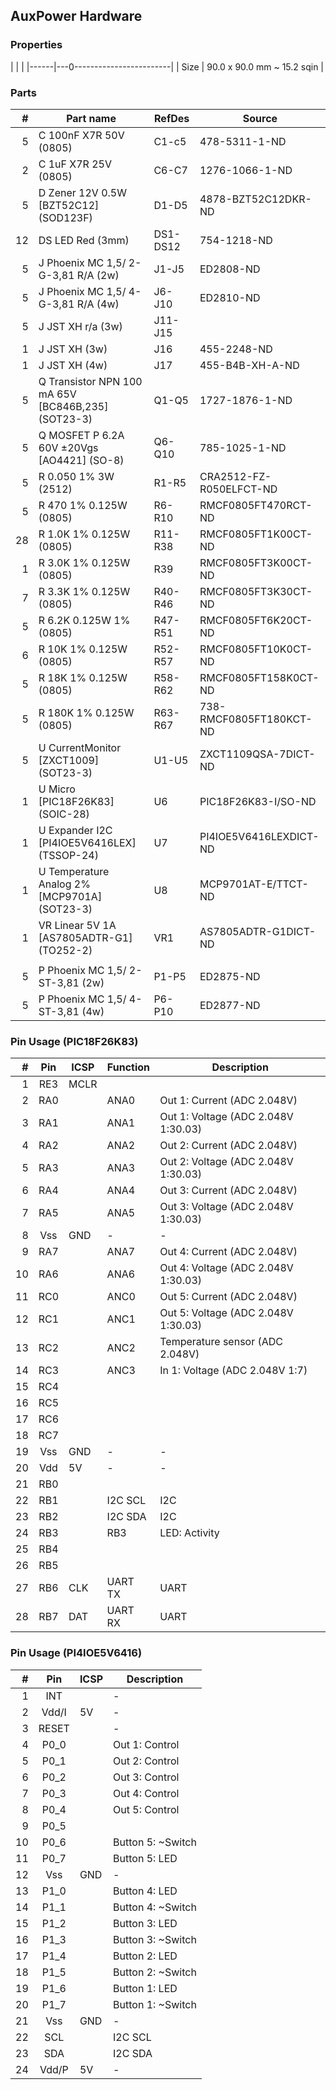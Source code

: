 ## AuxPower Hardware


### Properties

|      |                            |
|------|---0------------------------|
| Size | 90.0 x 90.0 mm ~ 15.2 sqin |


### Parts

|  # | Part name                                          | RefDes   | Source                                                      |
|---:|----------------------------------------------------|----------|-------------------------------------------------------------|
|  5 | C 100nF X7R 50V (0805)                             | C1-c5    | 478-5311-1-ND                                               |
|  2 | C 1uF X7R 25V (0805)                               | C6-C7    | 1276-1066-1-ND                                              |
|  5 | D Zener 12V 0.5W [BZT52C12] (SOD123F)              | D1-D5    | 4878-BZT52C12DKR-ND                                         |
| 12 | DS LED Red (3mm)                                   | DS1-DS12 | 754-1218-ND                                                 |
|  5 | J Phoenix MC 1,5/ 2-G-3,81 R/A (2w)                | J1-J5    | ED2808-ND                                                   |
|  5 | J Phoenix MC 1,5/ 4-G-3,81 R/A (4w)                | J6-J10   | ED2810-ND                                                   |
|  5 | J JST XH r/a (3w)                                  | J11-J15  |                                                             |
|  1 | J JST XH (3w)                                      | J16      | 455-2248-ND                                                 |
|  1 | J JST XH (4w)                                      | J17      | 455-B4B-XH-A-ND                                             |
|  5 | Q Transistor NPN 100 mA 65V [BC846B,235] (SOT23-3) | Q1-Q5    | 1727-1876-1-ND                                              |
|  5 | Q MOSFET P 6.2A 60V ±20Vgs [AO4421] (SO-8)         | Q6-Q10   | 785-1025-1-ND                                               |
|  5 | R 0.050 1% 3W (2512)                               | R1-R5    | CRA2512-FZ-R050ELFCT-ND                                     |
|  5 | R 470 1% 0.125W (0805)                             | R6-R10   | RMCF0805FT470RCT-ND                                         |
| 28 | R 1.0K 1% 0.125W (0805)                            | R11-R38  | RMCF0805FT1K00CT-ND                                         |
|  1 | R 3.0K 1% 0.125W (0805)                            | R39      | RMCF0805FT3K00CT-ND                                         |
|  7 | R 3.3K 1% 0.125W (0805)                            | R40-R46  | RMCF0805FT3K30CT-ND                                         |
|  5 | R 6.2K 0.125W 1% (0805)                            | R47-R51  | RMCF0805FT6K20CT-ND                                         |
|  6 | R 10K 1% 0.125W (0805)                             | R52-R57  | RMCF0805FT10K0CT-ND                                         |
|  5 | R 18K 1% 0.125W (0805)                             | R58-R62  | RMCF0805FT158K0CT-ND                                        |
|  5 | R 180K 1% 0.125W (0805)                            | R63-R67  | 738-RMCF0805FT180KCT-ND                                     |
|  5 | U CurrentMonitor [ZXCT1009] (SOT23-3)              | U1-U5    | ZXCT1109QSA-7DICT-ND                                        |
|  1 | U Micro [PIC18F26K83] (SOIC-28)                    | U6       | PIC18F26K83-I/SO-ND                                         |
|  1 | U Expander I2C [PI4IOE5V6416LEX] (TSSOP-24)        | U7       | PI4IOE5V6416LEXDICT-ND                                      |
|  1 | U Temperature Analog 2% [MCP9701A] (SOT23-3)       | U8       | MCP9701AT-E/TTCT-ND                                         |
|  1 | VR Linear 5V 1A [AS7805ADTR-G1] (TO252-2)          | VR1      | AS7805ADTR-G1DICT-ND                                        |
|    |                                                    |          |                                                             |
|  5 | P Phoenix MC 1,5/ 2-ST-3,81 (2w)                   | P1-P5    | ED2875-ND                                                   |
|  5 | P Phoenix MC 1,5/ 4-ST-3,81 (4w)                   | P6-P10   | ED2877-ND                                                   |


### Pin Usage (PIC18F26K83)

|  # | Pin | ICSP | Function | Description                         |
|---:|:---:|------|----------|-------------------------------------|
|  1 | RE3 | MCLR |          |                                     |
|  2 | RA0 |      | ANA0     | Out 1: Current (ADC 2.048V)         |
|  3 | RA1 |      | ANA1     | Out 1: Voltage (ADC 2.048V 1:30.03) |
|  4 | RA2 |      | ANA2     | Out 2: Current (ADC 2.048V)         |
|  5 | RA3 |      | ANA3     | Out 2: Voltage (ADC 2.048V 1:30.03) |
|  6 | RA4 |      | ANA4     | Out 3: Current (ADC 2.048V)         |
|  7 | RA5 |      | ANA5     | Out 3: Voltage (ADC 2.048V 1:30.03) |
|  8 | Vss | GND  | -        | -                                   |
|  9 | RA7 |      | ANA7     | Out 4: Current (ADC 2.048V)         |
| 10 | RA6 |      | ANA6     | Out 4: Voltage (ADC 2.048V 1:30.03) |
| 11 | RC0 |      | ANC0     | Out 5: Current (ADC 2.048V)         |
| 12 | RC1 |      | ANC1     | Out 5: Voltage (ADC 2.048V 1:30.03) |
| 13 | RC2 |      | ANC2     | Temperature sensor (ADC 2.048V)     |
| 14 | RC3 |      | ANC3     | In 1: Voltage  (ADC 2.048V 1:7)     |
| 15 | RC4 |      |          |                                     |
| 16 | RC5 |      |          |                                     |
| 17 | RC6 |      |          |                                     |
| 18 | RC7 |      |          |                                     |
| 19 | Vss | GND  | -        | -                                   |
| 20 | Vdd | 5V   | -        | -                                   |
| 21 | RB0 |      |          |                                     |
| 22 | RB1 |      | I2C SCL  | I2C                                 |
| 23 | RB2 |      | I2C SDA  | I2C                                 |
| 24 | RB3 |      | RB3      | LED: Activity                       |
| 25 | RB4 |      |          |                                     |
| 26 | RB5 |      |          |                                     |
| 27 | RB6 | CLK  | UART TX  | UART                                |
| 28 | RB7 | DAT  | UART RX  | UART                                |


### Pin Usage (PI4IOE5V6416)

|  # | Pin   | ICSP | Description        |
|---:|:-----:|------|--------------------|
|  1 | INT   |      | -                  |
|  2 | Vdd/I | 5V   | -                  |
|  3 | RESET |      | -                  |
|  4 | P0_0  |      | Out 1: Control     |
|  5 | P0_1  |      | Out 2: Control     |
|  6 | P0_2  |      | Out 3: Control     |
|  7 | P0_3  |      | Out 4: Control     |
|  8 | P0_4  |      | Out 5: Control     |
|  9 | P0_5  |      |                    |
| 10 | P0_6  |      | Button 5: ~Switch  |
| 11 | P0_7  |      | Button 5: LED      |
| 12 | Vss   | GND  | -                  |
| 13 | P1_0  |      | Button 4: LED      |
| 14 | P1_1  |      | Button 4: ~Switch  |
| 15 | P1_2  |      | Button 3: LED      |
| 16 | P1_3  |      | Button 3: ~Switch  |
| 17 | P1_4  |      | Button 2: LED      |
| 18 | P1_5  |      | Button 2: ~Switch  |
| 19 | P1_6  |      | Button 1: LED      |
| 20 | P1_7  |      | Button 1: ~Switch  |
| 21 | Vss   | GND  | -                  |
| 22 | SCL   |      | I2C SCL            |
| 23 | SDA   |      | I2C SDA            |
| 24 | Vdd/P | 5V   | -                  |
